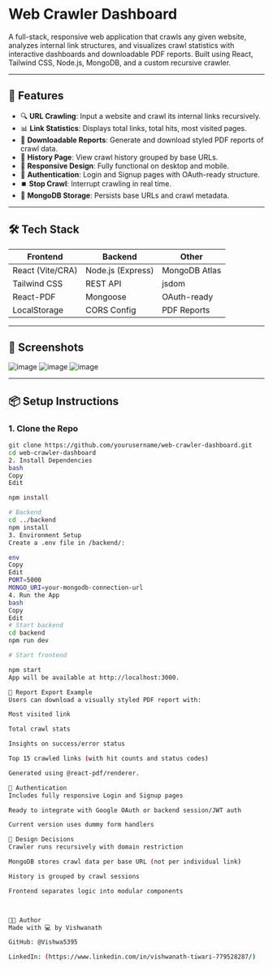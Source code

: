 # Web Crawler Dashboard

A full-stack, responsive web application that crawls any given website, analyzes internal link structures, and visualizes crawl statistics with interactive dashboards and downloadable PDF reports. Built using React, Tailwind CSS, Node.js, MongoDB, and a custom recursive crawler.

---

## 🚀 Features

- 🔍 **URL Crawling**: Input a website and crawl its internal links recursively.
- 📊 **Link Statistics**: Displays total links, total hits, most visited pages.
- 📁 **Downloadable Reports**: Generate and download styled PDF reports of crawl data.
- 🧾 **History Page**: View crawl history grouped by base URLs.
- 📱 **Responsive Design**: Fully functional on desktop and mobile.
- 🔐 **Authentication**: Login and Signup pages with OAuth-ready structure.
- ⏹️ **Stop Crawl**: Interrupt crawling in real time.
- 📂 **MongoDB Storage**: Persists base URLs and crawl metadata.

---

## 🛠️ Tech Stack

| Frontend       | Backend       | Other         |
|----------------|----------------|----------------|
| React (Vite/CRA) | Node.js (Express) | MongoDB Atlas |
| Tailwind CSS   | REST API       | jsdom          |
| React-PDF      | Mongoose       | OAuth-ready    |
| LocalStorage   | CORS Config    | PDF Reports    |

---

## 📸 Screenshots
![image](https://github.com/user-attachments/assets/9b1d95bf-259c-48db-8738-9c3fc29908bd)
![image](https://github.com/user-attachments/assets/5790b330-f2f7-4e4a-a1db-198697bb5463)
![image](https://github.com/user-attachments/assets/3ae74c7e-651e-48ae-935f-fb288d4b602e)

---


## 📦 Setup Instructions

### 1. Clone the Repo

```bash
git clone https://github.com/yourusername/web-crawler-dashboard.git
cd web-crawler-dashboard
2. Install Dependencies
bash
Copy
Edit

npm install

# Backend
cd ../backend
npm install
3. Environment Setup
Create a .env file in /backend/:

env
Copy
Edit
PORT=5000
MONGO_URI=your-mongodb-connection-url
4. Run the App
bash
Copy
Edit
# Start backend
cd backend
npm run dev

# Start frontend

npm start
App will be available at http://localhost:3000.

📝 Report Export Example
Users can download a visually styled PDF report with:

Most visited link

Total crawl stats

Insights on success/error status

Top 15 crawled links (with hit counts and status codes)

Generated using @react-pdf/renderer.

🔐 Authentication
Includes fully responsive Login and Signup pages

Ready to integrate with Google OAuth or backend session/JWT auth

Current version uses dummy form handlers

🧠 Design Decisions
Crawler runs recursively with domain restriction

MongoDB stores crawl data per base URL (not per individual link)

History is grouped by crawl sessions

Frontend separates logic into modular components



🧑‍💻 Author
Made with 💻 by Vishwanath

GitHub: @Vishwa5395

LinkedIn: (https://www.linkedin.com/in/vishwanath-tiwari-779528287/)
